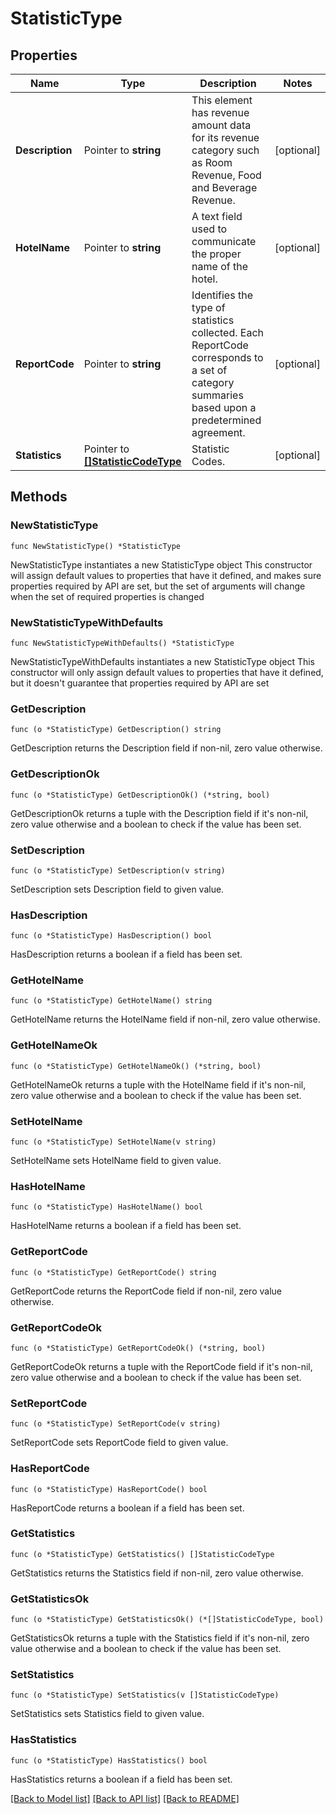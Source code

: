# StatisticType

## Properties

Name | Type | Description | Notes
------------ | ------------- | ------------- | -------------
**Description** | Pointer to **string** | This element has revenue amount data for its revenue category such as Room Revenue, Food and Beverage Revenue. | [optional] 
**HotelName** | Pointer to **string** | A text field used to communicate the proper name of the hotel. | [optional] 
**ReportCode** | Pointer to **string** | Identifies the type of statistics collected. Each ReportCode corresponds to a set of category summaries based upon a predetermined agreement. | [optional] 
**Statistics** | Pointer to [**[]StatisticCodeType**](StatisticCodeType.md) | Statistic Codes. | [optional] 

## Methods

### NewStatisticType

`func NewStatisticType() *StatisticType`

NewStatisticType instantiates a new StatisticType object
This constructor will assign default values to properties that have it defined,
and makes sure properties required by API are set, but the set of arguments
will change when the set of required properties is changed

### NewStatisticTypeWithDefaults

`func NewStatisticTypeWithDefaults() *StatisticType`

NewStatisticTypeWithDefaults instantiates a new StatisticType object
This constructor will only assign default values to properties that have it defined,
but it doesn't guarantee that properties required by API are set

### GetDescription

`func (o *StatisticType) GetDescription() string`

GetDescription returns the Description field if non-nil, zero value otherwise.

### GetDescriptionOk

`func (o *StatisticType) GetDescriptionOk() (*string, bool)`

GetDescriptionOk returns a tuple with the Description field if it's non-nil, zero value otherwise
and a boolean to check if the value has been set.

### SetDescription

`func (o *StatisticType) SetDescription(v string)`

SetDescription sets Description field to given value.

### HasDescription

`func (o *StatisticType) HasDescription() bool`

HasDescription returns a boolean if a field has been set.

### GetHotelName

`func (o *StatisticType) GetHotelName() string`

GetHotelName returns the HotelName field if non-nil, zero value otherwise.

### GetHotelNameOk

`func (o *StatisticType) GetHotelNameOk() (*string, bool)`

GetHotelNameOk returns a tuple with the HotelName field if it's non-nil, zero value otherwise
and a boolean to check if the value has been set.

### SetHotelName

`func (o *StatisticType) SetHotelName(v string)`

SetHotelName sets HotelName field to given value.

### HasHotelName

`func (o *StatisticType) HasHotelName() bool`

HasHotelName returns a boolean if a field has been set.

### GetReportCode

`func (o *StatisticType) GetReportCode() string`

GetReportCode returns the ReportCode field if non-nil, zero value otherwise.

### GetReportCodeOk

`func (o *StatisticType) GetReportCodeOk() (*string, bool)`

GetReportCodeOk returns a tuple with the ReportCode field if it's non-nil, zero value otherwise
and a boolean to check if the value has been set.

### SetReportCode

`func (o *StatisticType) SetReportCode(v string)`

SetReportCode sets ReportCode field to given value.

### HasReportCode

`func (o *StatisticType) HasReportCode() bool`

HasReportCode returns a boolean if a field has been set.

### GetStatistics

`func (o *StatisticType) GetStatistics() []StatisticCodeType`

GetStatistics returns the Statistics field if non-nil, zero value otherwise.

### GetStatisticsOk

`func (o *StatisticType) GetStatisticsOk() (*[]StatisticCodeType, bool)`

GetStatisticsOk returns a tuple with the Statistics field if it's non-nil, zero value otherwise
and a boolean to check if the value has been set.

### SetStatistics

`func (o *StatisticType) SetStatistics(v []StatisticCodeType)`

SetStatistics sets Statistics field to given value.

### HasStatistics

`func (o *StatisticType) HasStatistics() bool`

HasStatistics returns a boolean if a field has been set.


[[Back to Model list]](../README.md#documentation-for-models) [[Back to API list]](../README.md#documentation-for-api-endpoints) [[Back to README]](../README.md)


